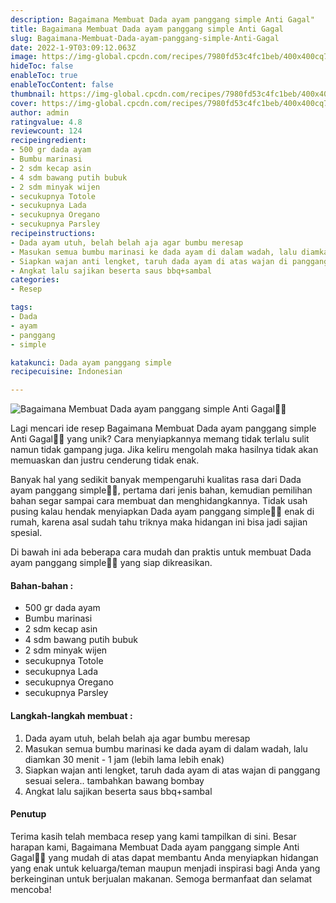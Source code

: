 ```yaml
---
description: Bagaimana Membuat Dada ayam panggang simple Anti Gagal"
title: Bagaimana Membuat Dada ayam panggang simple Anti Gagal
slug: Bagaimana-Membuat-Dada-ayam-panggang-simple-Anti-Gagal
date: 2022-1-9T03:09:12.063Z
image: https://img-global.cpcdn.com/recipes/7980fd53c4fc1beb/400x400cq70/photo.jpg
hideToc: false
enableToc: true
enableTocContent: false
thumbnail: https://img-global.cpcdn.com/recipes/7980fd53c4fc1beb/400x400cq70/photo.jpg
cover: https://img-global.cpcdn.com/recipes/7980fd53c4fc1beb/400x400cq70/photo.jpg
author: admin
ratingvalue: 4.8
reviewcount: 124
recipeingredient:
- 500 gr dada ayam
- Bumbu marinasi
- 2 sdm kecap asin
- 4 sdm bawang putih bubuk
- 2 sdm minyak wijen
- secukupnya Totole
- secukupnya Lada
- secukupnya Oregano
- secukupnya Parsley
recipeinstructions:
- Dada ayam utuh, belah belah aja agar bumbu meresap
- Masukan semua bumbu marinasi ke dada ayam di dalam wadah, lalu diamkan 30 menit - 1 jam (lebih lama lebih enak)
- Siapkan wajan anti lengket, taruh dada ayam di atas wajan di panggang sesuai selera.. tambahkan bawang bombay
- Angkat lalu sajikan beserta saus bbq+sambal
categories:
- Resep

tags:
- Dada
- ayam
- panggang
- simple

katakunci: Dada ayam panggang simple
recipecuisine: Indonesian

---
```


![Bagaimana Membuat Dada ayam panggang simple Anti Gagal👩‍🍳](https://img-global.cpcdn.com/recipes/7980fd53c4fc1beb/400x400cq70/photo.jpg)

Lagi mencari ide resep Bagaimana Membuat Dada ayam panggang simple Anti Gagal👩‍🍳 yang unik? Cara menyiapkannya memang tidak terlalu sulit namun tidak gampang juga. Jika keliru mengolah maka hasilnya tidak akan memuaskan dan justru cenderung tidak enak.

Banyak hal yang sedikit banyak mempengaruhi kualitas rasa dari Dada ayam panggang simple👩‍🍳, pertama dari jenis bahan, kemudian pemilihan bahan segar sampai cara membuat dan menghidangkannya. Tidak usah pusing kalau hendak menyiapkan Dada ayam panggang simple👩‍🍳 enak di rumah, karena asal sudah tahu triknya maka hidangan ini bisa jadi sajian spesial.

Di bawah ini ada beberapa cara mudah dan praktis untuk membuat Dada ayam panggang simple👩‍🍳 yang siap dikreasikan.

<!--inarticleads1-->

#### Bahan-bahan :

- 500 gr dada ayam
- Bumbu marinasi
- 2 sdm kecap asin
- 4 sdm bawang putih bubuk
- 2 sdm minyak wijen
- secukupnya Totole
- secukupnya Lada
- secukupnya Oregano
- secukupnya Parsley

<!--inarticleads2-->

#### Langkah-langkah membuat :

1. Dada ayam utuh, belah belah aja agar bumbu meresap
1. Masukan semua bumbu marinasi ke dada ayam di dalam wadah, lalu diamkan 30 menit - 1 jam (lebih lama lebih enak)
1. Siapkan wajan anti lengket, taruh dada ayam di atas wajan di panggang sesuai selera.. tambahkan bawang bombay
1. Angkat lalu sajikan beserta saus bbq+sambal

#### Penutup

Terima kasih telah membaca resep yang kami tampilkan di sini. Besar harapan kami, Bagaimana Membuat Dada ayam panggang simple Anti Gagal👩‍🍳 yang mudah di atas dapat membantu Anda menyiapkan hidangan yang enak untuk keluarga/teman maupun menjadi inspirasi bagi Anda yang berkeinginan untuk berjualan makanan. Semoga bermanfaat dan selamat mencoba!